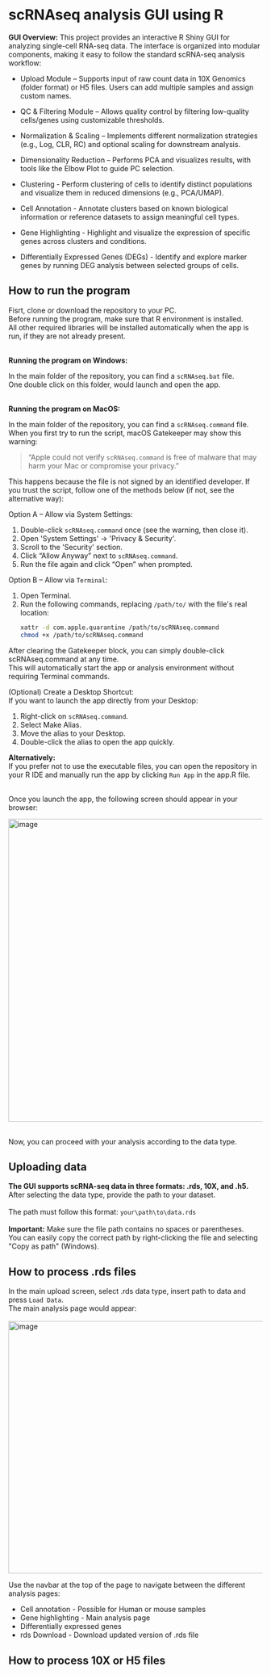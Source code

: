 # scRNAseq analysis GUI using R

**GUI Overview:**
This project provides an interactive R Shiny GUI for analyzing single-cell RNA-seq data. The interface is organized into modular components, making it easy to follow the standard scRNA-seq analysis workflow:

* Upload Module – Supports input of raw count data in 10X Genomics (folder format) or H5 files. Users can add multiple samples and assign custom names.

* QC & Filtering Module – Allows quality control by filtering low-quality cells/genes using customizable thresholds.

* Normalization & Scaling – Implements different normalization strategies (e.g., Log, CLR, RC) and optional scaling for downstream analysis.

* Dimensionality Reduction – Performs PCA and visualizes results, with tools like the Elbow Plot to guide PC selection.

* Clustering - Perform clustering of cells to identify distinct populations and visualize them in reduced dimensions (e.g., PCA/UMAP).

* Cell Annotation - Annotate clusters based on known biological information or reference datasets to assign meaningful cell types.

* Gene Highlighting - Highlight and visualize the expression of specific genes across clusters and conditions.

* Differentially Expressed Genes (DEGs) - Identify and explore marker genes by running DEG analysis between selected groups of cells.

## How to run the program

Fisrt, clone or download the repository to your PC.<br>
Before running the program, make sure that R environment is installed.<br>
All other required libraries will be installed automatically when the app is run, if they are not already present.<br><br>

**Running the program on Windows:**

In the main folder of the repository, you can find a ```scRNAseq.bat``` file.<br>
One double click on this folder, would launch and open the app.<br><br>

**Running the program on MacOS:**

In the main folder of the repository, you can find a ```scRNAseq.command``` file.<br>
When you first try to run the script, macOS Gatekeeper may show this warning:<br>
> “Apple could not verify `scRNAseq.command` is free of malware that may harm your Mac or compromise your privacy.”

This happens because the file is not signed by an identified developer. If you trust the script, follow one of the methods below (if not, see the alternative way):

Option A – Allow via System Settings:

1. Double-click ```scRNAseq.command``` once (see the warning, then close it).
2. Open 'System Settings' → 'Privacy & Security'.
3. Scroll to the 'Security' section.
4. Click “Allow Anyway” next to ```scRNAseq.command```.
5. Run the file again and click “Open” when prompted.

Option B – Allow via ```Terminal```:

1. Open Terminal.
2. Run the following commands, replacing `/path/to/` with the file's real location:
   ```bash
   xattr -d com.apple.quarantine /path/to/scRNAseq.command
   chmod +x /path/to/scRNAseq.command

After clearing the Gatekeeper block, you can simply double-click scRNAseq.command at any time.<br>
This will automatically start the app or analysis environment without requiring Terminal commands.

(Optional) Create a Desktop Shortcut:<br>
If you want to launch the app directly from your Desktop:<br>
1. Right-click on ```scRNAseq.command```. <br>
2. Select Make Alias.<br>
3. Move the alias to your Desktop.<br>
4. Double-click the alias to open the app quickly.<br>

**Alternatively:** <br>
If you prefer not to use the executable files, you can open the repository in your R IDE and manually run the app by clicking ```Run App``` in the app.R file. <br><br>

Once you launch the app, the following screen should appear in your browser:

<img width="1200" height="600" alt="image" src="https://github.com/user-attachments/assets/50e59d2c-fe71-4fde-948c-a143f345eda3" />


<br>Now, you can proceed with your analysis according to the data type.

## Uploading data

**The GUI supports scRNA-seq data in three formats: .rds, 10X, and .h5. <br>**
After selecting the data type, provide the path to your dataset. <br><br>
The path must follow this format: ```your\path\to\data.rds```<br><br>
**Important:** Make sure the file path contains no spaces or parentheses.<br>
You can easily copy the correct path by right-clicking the file and selecting "Copy as path" (Windows).


## How to process .rds files

In the main upload screen, select .rds data type, insert path to data and press ```Load Data```.<br>
The main analysis page would appear:<br><br>
<img width="800" height="500" alt="image" src="https://github.com/user-attachments/assets/53f016c5-b8d9-436f-b646-1c32c546b32f" />
<br>

Use the navbar at the top of the page to navigate between the different analysis pages:
* Cell annotation - Possible for Human or mouse samples
* Gene highlighting - Main analysis page
* Differentially expressed genes
* rds Download - Download updated version of .rds file


## How to process 10X or H5 files
